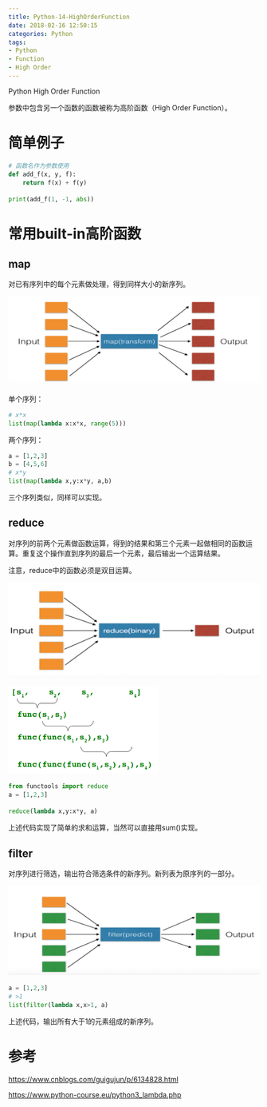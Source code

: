 ```yaml
---
title: Python-14-HighOrderFunction
date: 2018-02-16 12:50:15
categories: Python
tags:
- Python
- Function
- High Order
---
```


Python High Order Function

参数中包含另一个函数的函数被称为高阶函数（High Order Function）。

# 简单例子

```python
# 函数名作为参数使用
def add_f(x, y, f):
    return f(x) + f(y)

print(add_f(1, -1, abs))
```

# 常用built-in高阶函数

## map

对已有序列中的每个元素做处理，得到同样大小的新序列。

![Python-14-HighOrderFunction/map.png](Python-14-HighOrderFunction/map.png)

单个序列：

```python
# x*x
list(map(lambda x:x*x, range(5)))
```

两个序列：

```python
a = [1,2,3]
b = [4,5,6]
# x*y
list(map(lambda x,y:x*y, a,b)
```

三个序列类似，同样可以实现。

## reduce

对序列的前两个元素做函数运算，得到的结果和第三个元素一起做相同的函数运算。重复这个操作直到序列的最后一个元素，最后输出一个运算结果。

注意，reduce中的函数必须是双目运算。

![Python-14-HighOrderFunction/reduce.png](Python-14-HighOrderFunction/reduce.png)

![Python-14-HighOrderFunction/reduce1.png](Python-14-HighOrderFunction/reduce1.png)

```python
from functools import reduce
a = [1,2,3]

reduce(lambda x,y:x*y, a)
```

上述代码实现了简单的求和运算，当然可以直接用sum()实现。

## filter

对序列进行筛选，输出符合筛选条件的新序列。新列表为原序列的一部分。

![Python-14-HighOrderFunction/filter.png](Python-14-HighOrderFunction/filter.png)

```python
a = [1,2,3]
# >1
list(filter(lambda x,x>1, a)
```

上述代码，输出所有大于1的元素组成的新序列。

# 参考

https://www.cnblogs.com/guigujun/p/6134828.html

https://www.python-course.eu/python3_lambda.php